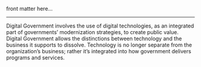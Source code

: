 front matter here...

-----

Digital Government involves the use of digital technologies, as an integrated part of governments’ modernization strategies, to create public value. Digital Government allows the distinctions between technology and the business it supports to dissolve. Technology is no longer separate from the organization’s business; rather it’s integrated into how government delivers programs and services.
